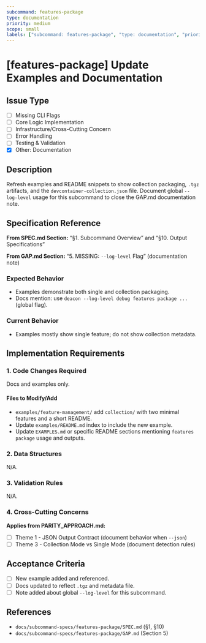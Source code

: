 ```yaml
---
subcommand: features-package
type: documentation
priority: medium
scope: small
labels: ["subcommand: features-package", "type: documentation", "priority: medium", "scope: small"]
---
```


# [features-package] Update Examples and Documentation

## Issue Type
- [ ] Missing CLI Flags
- [ ] Core Logic Implementation
- [ ] Infrastructure/Cross-Cutting Concern
- [ ] Error Handling
- [ ] Testing & Validation
- [x] Other: Documentation

## Description
Refresh examples and README snippets to show collection packaging, `.tgz` artifacts, and the `devcontainer-collection.json` file. Document global `--log-level` usage for this subcommand to close the GAP.md documentation note.

## Specification Reference

**From SPEC.md Section:** “§1. Subcommand Overview” and “§10. Output Specifications”

**From GAP.md Section:** “5. MISSING: `--log-level` Flag” (documentation note)

### Expected Behavior
- Examples demonstrate both single and collection packaging.
- Docs mention: use `deacon --log-level debug features package ...` (global flag).

### Current Behavior
- Examples mostly show single feature; do not show collection metadata.

## Implementation Requirements

### 1. Code Changes Required
Docs and examples only.

#### Files to Modify/Add
- `examples/feature-management/` add `collection/` with two minimal features and a short README.
- Update `examples/README.md` index to include the new example.
- Update `EXAMPLES.md` or specific README sections mentioning `features package` usage and outputs.

### 2. Data Structures
N/A.

### 3. Validation Rules
N/A.

### 4. Cross-Cutting Concerns

**Applies from PARITY_APPROACH.md:**
- [ ] Theme 1 - JSON Output Contract (document behavior when `--json`)
- [ ] Theme 3 - Collection Mode vs Single Mode (document detection rules)

## Acceptance Criteria
- [ ] New example added and referenced.
- [ ] Docs updated to reflect `.tgz` and metadata file.
- [ ] Note added about global `--log-level` for this subcommand.

## References
- `docs/subcommand-specs/features-package/SPEC.md` (§1, §10)
- `docs/subcommand-specs/features-package/GAP.md` (Section 5)
